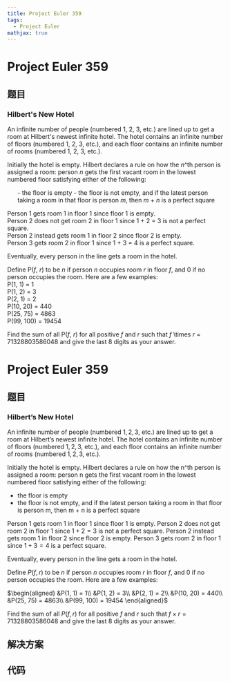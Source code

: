 ```yaml
---
title: Project Euler 359
tags:
  - Project Euler
mathjax: true
---
```

<escape><!-- more --></escape>
    
# Project Euler 359
## 题目
### Hilbert's New Hotel



An infinite number of people (numbered 1, 2, 3, etc.) are lined up to get a room at Hilbert's newest infinite hotel. The hotel contains an infinite number of floors (numbered 1, 2, 3, etc.), and each floor contains an infinite number of rooms (numbered 1, 2, 3, etc.). 



Initially the hotel is empty. Hilbert declares a rule on how the <var>n</var>^th person is assigned a room: person <var>n</var> gets the first vacant room in the lowest numbered floor satisfying either of the following:
<ul>- the floor is empty
- the floor is not empty, and if the latest person taking a room in that floor is person <var>m</var>, then <var>m</var> + <var>n</var> is a perfect square
</ul>
Person 1 gets room 1 in floor 1 since floor 1 is empty.
<br />Person 2 does not get room 2 in floor 1 since 1 + 2 = 3 is not a perfect square.
<br />Person 2 instead gets room 1 in floor 2 since floor 2 is empty.
<br />Person 3 gets room 2 in floor 1 since 1 + 3 = 4 is a perfect square.



Eventually, every person in the line gets a room in the hotel.



Define P(<var>f</var>, <var>r</var>) to be <var>n</var> if person <var>n</var> occupies room <var>r</var> in floor <var>f</var>, and 0 if no person occupies the room. Here are a few examples:
<br />P(1, 1) = 1
<br />P(1, 2) = 3
<br />P(2, 1) = 2
<br />P(10, 20) = 440
<br />P(25, 75) = 4863
<br />P(99, 100) = 19454



Find the sum of all P(<var>f</var>, <var>r</var>) for all positive <var>f</var> and <var>r</var> such that <var>f</var> \times <var>r</var> = 71328803586048 and give the last 8 digits as your answer.



# Project Euler 359
## 题目
### Hilbert’s New Hotel

An infinite number of people (numbered $1, 2, 3,$ etc.) are lined up to get a room at Hilbert’s newest infinite hotel. The hotel contains an infinite number of floors (numbered $1, 2, 3,$ etc.), and each floor contains an infinite number of rooms (numbered $1, 2, 3,$ etc.). 

Initially the hotel is empty. Hilbert declares a rule on how the n^th person is assigned a room: person n gets the first vacant room in the lowest numbered floor satisfying either of the following:

- the floor is empty
- the floor is not empty, and if the latest person taking a room in that floor is person m, then m + n is a perfect square

Person $1$ gets room $1$ in floor $1$ since floor $1$ is empty.
Person $2$ does not get room $2$ in floor $1$ since $1 + 2 = 3$ is not a perfect square. Person $2$ instead gets room $1$ in floor $2$ since floor $2$ is empty. Person $3$ gets room $2$ in floor $1$ since $1 + 3 = 4$ is a perfect square.

Eventually, every person in the line gets a room in the hotel.

Define $P(f, r)$ to be $n$ if person $n$ occupies room $r$ in floor $f$, and $0$ if no person occupies the room. Here are a few examples:

$\begin{aligned}
&P(1, 1) = 1\\
&P(1, 2) = 3\\
&P(2, 1) = 2\\
&P(10, 20) = 440\\
&P(25, 75) = 4863\\
&P(99, 100) = 19454
\end{aligned}$


Find the sum of all $P(f, r)$ for all positive $f$ and $r$ such that $f \times r = 71328803586048$ and give the last $8$ digits as your answer.


## 解决方案


## 代码


